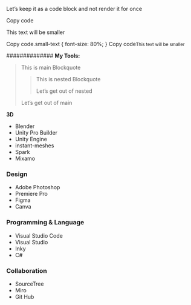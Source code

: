 <html>
<body>
<p>Let’s keep it as a code block and not render it for once</p>
</body>
</html>
Copy code<p class="small-text">This text will be smaller</p> 
 
Copy code.small-text { 
    font-size: 80%; 
} 
Copy code<small>This text will be smaller</small> 

############## **My Tools:**
> This is main Blockquote
> >This is nested Blockquote
> >
> >Let’s get out of nested
>
> Let’s get out of main


**3D**
- Blender
- Unity Pro Builder
- Unity Engine
- instant-meshes
- Spark
- Mixamo

### **Design**
- Adobe Photoshop
- Premiere Pro
- Figma
- Canva

### **Programming & Language**
- Visual Studio Code
- Visual Studio
- Inky
- C#

### **Collaboration**
- SourceTree
- Miro
- Git Hub
